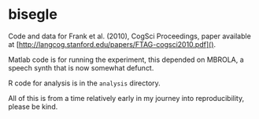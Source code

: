 # bisegle

Code and data for Frank et al. (2010), CogSci Proceedings, paper available at [http://langcog.stanford.edu/papers/FTAG-cogsci2010.pdf](). 

Matlab code is for running the experiment, this depended on MBROLA, a speech synth that is now somewhat defunct. 

R code for analysis is in the `analysis` directory. 

All of this is from a time relatively early in my journey into reproducibility, please be kind. 

